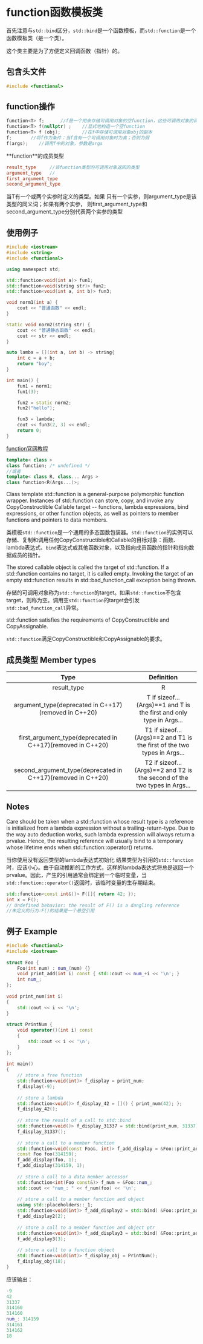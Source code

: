 # function函数模板类

首先注意与`std::bind`区分，`std::bind`是一个函数模板，而`std::function`是一个函数模板类（是一个类）。

这个类主要是为了方便定义回调函数（指针）的。

## 包含头文件

```cpp
#include <functional>
```

## function操作

```cpp
function<T> f;      //f是一个用来存储可调用对象的空function，这些可调用对象的调用形式应该与函数类型 相同（即T是retType（args）
function<T> f(nullptr) ;    //显式地构造一个空function
function<T> f (obj);        //在f中存储可调用对象obj的副本
f;       //将f作为条件：当f含有一个可调用对象时为真；否则为假
f(args);    //调用f中的对象，参数是args
```

**function<T>**的成员类型
```cpp
result_type     //该function类型的可调用对象返回的类型
argument_type   //
first_argument_type 
second_argument_type
```

当T有一个或两个实参时定义的类型。如果 只有一个实参，则argument_type是该类型的同义词；如果有两个实参， 则first_argument_type和second_argument_type分别代表两个实参的类型

## 使用例子

```cpp
#include <iostream>
#include <string>
#include <functional>

using namespact std;

std::function<void(int a)> fun1;
std::function<void(string str)> fun2;
std::function<void(int a, int b)> fun3;

void norm1(int a) {
    cout << "普通函数" << endl;
}

static void norm2(string str) {
    cout << "普通静态函数" << endl;
    cout << str << endl;
}

auto lamba = [](int a, int b) -> string{
    int c = a + b;
    return "boy";
}

int main() {
    fun1 = norm1;
    fun1(3);

    fun2 = static norm2;
    fun2("hello");

    fun3 = lambda;
    cout << fun3(2, 3) << endl;
    return 0;
}
```

[function官网教程][function官网教程]

[function官网教程]:https://en.cppreference.com/w/cpp/utility/functional/function

```cpp
template< class >
class function; /* undefined */
//或者
template< class R, class... Args >
class function<R(Args...)>;
```

Class template std::function is a general-purpose polymorphic function wrapper. Instances of std::function can store, copy, and invoke any CopyConstructible Callable target -- functions, lambda expressions, bind expressions, or other function objects, as well as pointers to member functions and pointers to data members.

类模板`std::function`是一个通用的多态函数包装器。`std::function`的实例可以存储、复制和调用任何CopyConstructible和Callable的目标对象：函数、lambda表达式、`bind`表达式或其他函数对象，以及指向成员函数的指针和指向数据成员的指针。

The stored callable object is called the target of std::function. If a std::function contains no target, it is called empty. Invoking the target of an empty std::function results in std::bad_function_call exception being thrown.

存储的可调用对象称为`std::function`的target。如果`std::function`不包含target，则称为空。调用空`std::function`的target会引发`std::bad_function_call`异常。

std::function satisfies the requirements of CopyConstructible and CopyAssignable.

`std::function`满足CopyConstructible和CopyAssignable的要求。

## 成员类型 Member types

|Type	|Definition|
|:-:|:-:|
|result_type|	R|
|argument_type(deprecated in C++17)(removed in C++20)	|T if sizeof...(Args)==1 and T is the first and only type in Args...|
|first_argument_type(deprecated in C++17)(removed in C++20)	|T1 if sizeof...(Args)==2 and T1 is the first of the two types in Args...|
|second_argument_type(deprecated in C++17)(removed in C++20)	|T2 if sizeof...(Args)==2 and T2 is the second of the two types in Args...|

## Notes

Care should be taken when a std::function whose result type is a reference is initialized from a lambda expression without a trailing-return-type. Due to the way auto deduction works, such lambda expression will always return a prvalue. Hence, the resulting reference will usually bind to a temporary whose lifetime ends when std::function::operator() returns.

当你使用没有返回类型的lambda表达式初始化 结果类型为引用的`std::function`时，应该小心。由于自动推断的工作方式，这样的lambda表达式将总是返回一个prvalue。因此，产生的引用通常会绑定到一个临时变量，当`std::function::operator()`返回时，该临时变量的生存期结束。

```cpp
std::function<const int&()> F([]{ return 42; });
int x = F(); 
// Undefined behavior: the result of F() is a dangling reference
//未定义的行为:F()的结果是一个悬空引用
```

## 例子 Example

```cpp
#include <functional>
#include <iostream>
 
struct Foo {
    Foo(int num) : num_(num) {}
    void print_add(int i) const { std::cout << num_+i << '\n'; }
    int num_;
};
 
void print_num(int i)
{
    std::cout << i << '\n';
}
 
struct PrintNum {
    void operator()(int i) const
    {
        std::cout << i << '\n';
    }
};
 
int main()
{
    // store a free function
    std::function<void(int)> f_display = print_num;
    f_display(-9);
 
    // store a lambda
    std::function<void()> f_display_42 = []() { print_num(42); };
    f_display_42();
 
    // store the result of a call to std::bind
    std::function<void()> f_display_31337 = std::bind(print_num, 31337);
    f_display_31337();
 
    // store a call to a member function
    std::function<void(const Foo&, int)> f_add_display = &Foo::print_add;
    const Foo foo(314159);
    f_add_display(foo, 1);
    f_add_display(314159, 1);
 
    // store a call to a data member accessor
    std::function<int(Foo const&)> f_num = &Foo::num_;
    std::cout << "num_: " << f_num(foo) << '\n';
 
    // store a call to a member function and object
    using std::placeholders::_1;
    std::function<void(int)> f_add_display2 = std::bind( &Foo::print_add, foo, _1 );
    f_add_display2(2);
 
    // store a call to a member function and object ptr
    std::function<void(int)> f_add_display3 = std::bind( &Foo::print_add, &foo, _1 );
    f_add_display3(3);
 
    // store a call to a function object
    std::function<void(int)> f_display_obj = PrintNum();
    f_display_obj(18);
}
```

应该输出：

```cpp
-9
42
31337
314160
314160
num_: 314159
314161
314162
18
```